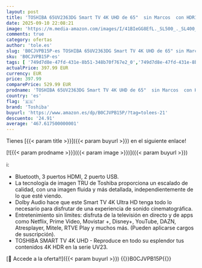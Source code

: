 ```yaml
---
layout: post
title: 'TOSHIBA 65UV2363DG Smart TV 4K UHD de 65"  sin Marcos  con HDR10  Dolby Audio  Compatible con Asistente de Voz Alexa y Google  Bluetooth'
date: 2025-09-10 22:08:21
image: 'https://m.media-amazon.com/images/I/41BIeGG8EfL._SL500_._SL400_.jpg'
comments: true
category: ofertas
author: 'tole.es'
slug: 'B0CJVPB15P-es TOSHIBA 65UV2363DG Smart TV 4K UHD de 65" sin Marcos con...'
sku: 'B0CJVPB15P-es'
tags: [ '749d7d8e-47fd-431e-8b51-348b70f767e2_0','749d7d8e-47fd-431e-8b51-348b70f767e2_401','749d7d8e-47fd-431e-8b51-348b70f767e2_5801','749d7d8e-47fd-431e-8b51-348b70f767e2_9001','749d7d8e-47fd-431e-8b51-348b70f767e2_9301','Arborist Merchandising Root','Electrónica','Gaming TVs','Self Service','Servicios Heavy and Bulky','Special Features Stores','TV 48" - 65"','TV, vídeo y home cinema','TVs 60"-69"','Televisores','Toshiba','smart','toshiba','tv','🇪🇸', ]
actualPrice: 397.99 EUR
currency: EUR
price: 397.99
comparePrice: 529.99 EUR
prodname: 'TOSHIBA 65UV2363DG Smart TV 4K UHD de 65"  sin Marcos  con HDR10  Dolby Audio  Compatible con Asistente de Voz Alexa y Google  Bluetooth'
country: 'es'
flag: '🇪🇸'
brand: 'Toshiba'
buyurl: 'https://www.amazon.es/dp/B0CJVPB15P/?tag=tolees-21'
descuento: '24.91'
average: '467.617500000001'
---
```


Tienes [{{< param title >}}]({{< param buyurl >}}) en el siguiente enlace!

[![{{< param prodname >}}]({{< param image >}})]({{< param buyurl >}})

ℹ️:

- Bluetooth, 3 puertos HDMI, 2 puerto USB.
- La tecnología de imagen TRU de Toshiba proporciona un escalado de calidad, con una imagen fluida y más detallada, independientemente de lo que esté viendo.
- Dolby Audio hace que este Smart TV 4K Ultra HD tenga todo lo necesario para disfrutar de una experiencia de sonido cinematográfica.
- Entretenimiento sin límites: disfruta de la televisión en directo y de apps como Netflix, Prime Video, Movistar +, Disney+, YouTube, DAZN, Atresplayer, Mitele, RTVE Play y muchos más. (Pueden aplicarse cargos de suscripción).
- TOSHIBA SMART TV 4K UHD - Reproduce en todo su esplendor tus contenidos 4K HDR en la serie UV23.

[🛒 Accede a la oferta!!]({{< param buyurl >}})
{{<world>}}B0CJVPB15P{{</world>}}
